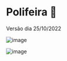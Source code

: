 # Polifeira 🥝

Versão dia 25/10/2022

![image](https://user-images.githubusercontent.com/78219497/197802771-121efb59-deb4-4949-872a-fa1ad475ffeb.png)

![image](https://user-images.githubusercontent.com/78219497/197802898-8d2848de-edf4-4877-9c3a-a5fe1964363a.png)
